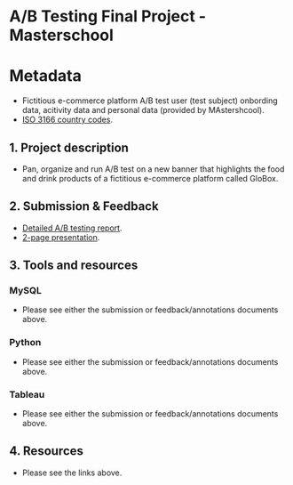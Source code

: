 # A/B Testing Final Project - Masterschool

# Metadata
* Fictitious e-commerce platform A/B test user (test subject) onbording data, acitivity data and personal data (provided by MAstershcool).
* [ISO 3166 country codes](https://www.iso.org/obp/ui/#search).

## 1. Project description
 * Pan, organize and run A/B test on a new banner that highlights the food and drink products of a fictitious e-commerce platform called GloBox. 

## 2. Submission & Feedback
 * [Detailed A/B testing report](https://github.com/coderedstorage/deforestation_exploration/blob/main/Deforestation%20Exploration%20Project%20Template%20AK_Submission.pdf).
 * [2-page presentation](https://github.com/coderedstorage/deforestation_exploration/blob/main/Deforestation_Exploration_Project_Template_AK_Feedback.pdf).
 

## 3. Tools and resources
### MySQL
 * Please see either the submission or feedback/annotations documents above.
### Python
 * Please see either the submission or feedback/annotations documents above.

### Tableau
 * Please see either the submission or feedback/annotations documents above.




## 4. Resources
  * Please see the links above.

